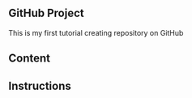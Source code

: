 ## GitHub Project

This is my first tutorial creating repository on GitHub

## Content

## Instructions
